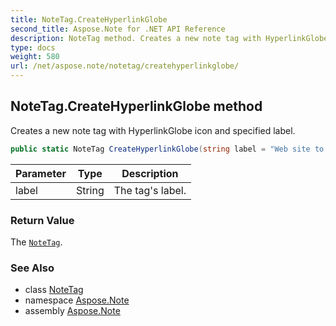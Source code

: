 ```yaml
---
title: NoteTag.CreateHyperlinkGlobe
second_title: Aspose.Note for .NET API Reference
description: NoteTag method. Creates a new note tag with HyperlinkGlobe icon and specified label
type: docs
weight: 580
url: /net/aspose.note/notetag/createhyperlinkglobe/
---
```

## NoteTag.CreateHyperlinkGlobe method

Creates a new note tag with HyperlinkGlobe icon and specified label.

```csharp
public static NoteTag CreateHyperlinkGlobe(string label = "Web site to visit")
```

| Parameter | Type | Description |
| --- | --- | --- |
| label | String | The tag's label. |

### Return Value

The [`NoteTag`](../).

### See Also

* class [NoteTag](../)
* namespace [Aspose.Note](../../notetag/)
* assembly [Aspose.Note](../../../)


